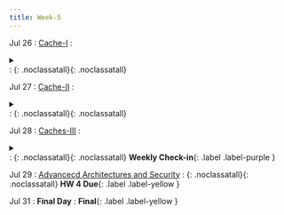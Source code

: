 ```yaml
---
title: Week-5
---
```


Jul 26
: [Cache-I](https://canvas.ucsd.edu/files/4804822/download?download_frd=1)
  :  <details  title="recommended readings"  class="my"><summary><i class="icon fas fa-book-reader "></i></summary><span class="fs-2">Skim 5.2, Read 5.3</span></details>
  :  [<i class="icon fas fa-file-pdf"></i>](https://canvas.ucsd.edu/files/4804822/download?download_frd=1 "slides")[<i class="icon fas fas fa-video"></i>](https://canvas.ucsd.edu/courses/28054/external_tools/82 "video"){: .noclassatall}[<i class="icon fas fa-chalkboard-teacher"></i>](https://canvas.ucsd.edu/files/4804818/download?download_frd=1 "annotated slides"){: .noclassatall}

Jul 27
: [Cache-II](https://canvas.ucsd.edu/files/4809451/download?download_frd=1)
  : <details  title="recommended readings"  class="my"><summary><i class="icon fas fa-book-reader "></i></summary><span class="fs-2">Read 5.4 (focus more on the first half)</span></details>
  :  [<i class="icon fas fa-file-pdf"></i>](https://canvas.ucsd.edu/files/4809451/download?download_frd=1 "slides")[<i class="icon fas fas fa-video"></i>](https://canvas.ucsd.edu/courses/28054/external_tools/82 "video"){: .noclassatall}[<i class="icon fas fa-chalkboard-teacher"></i>](https://canvas.ucsd.edu/files/4809436/download?download_frd=1 "annotated slides"){: .noclassatall}

Jul 28
: [Caches-III](https://canvas.ucsd.edu/files/4816629/download?download_frd=1)
  : <details  title="recommended readings"  class="my"><summary><i class="icon fas fa-book-reader "></i></summary><span class="fs-2">Read 5.7 (focus more on the first half) and 5.8 </span></details> 
  :  [<i class="icon fas fa-file-pdf"></i>](https://canvas.ucsd.edu/files/4816629/download?download_frd=1 "slides")[<i class="icon fas fas fa-video"></i>](https://canvas.ucsd.edu/courses/28054/external_tools/82 "video"){: .noclassatall}[<i class="icon fas fa-chalkboard-teacher"></i>](https://canvas.ucsd.edu/files/4816619/download?download_frd=1 "annotated slides"){: .noclassatall} **Weekly Check-in**{: .label .label-purple } 

Jul 29
: [Advancecd Architectures and Security](https://canvas.ucsd.edu/files/4822785/download?download_frd=1)
  : [<i class="icon fas fa-file-pdf"></i>](https://canvas.ucsd.edu/files/4822785/download?download_frd=1 "slides")[<i class="icon fas fas fa-video"></i>](https://canvas.ucsd.edu/courses/28054/external_tools/82 "video"){: .noclassatall}[<i class="icon fas fa-chalkboard-teacher"></i>](https://canvas.ucsd.edu/files/4822780/download?download_frd=1 "annotated slides"){: .noclassatall} **HW 4 Due**{: .label .label-yellow }


Jul 31
: **Final Day**
  : **Final**{: .label .label-yellow }

